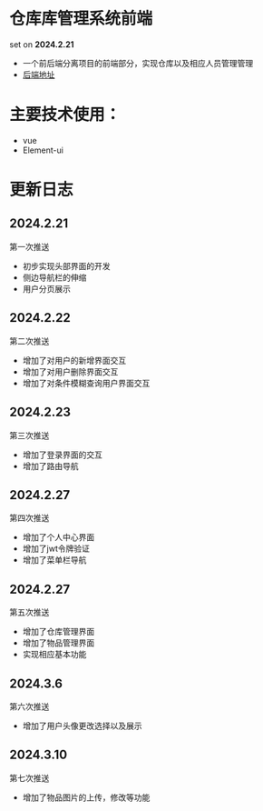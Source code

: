 # 仓库库管理系统前端

set on **2024.2.21**

+ 一个前后端分离项目的前端部分，实现仓库以及相应人员管理管理
+ [后端地址](https://github.com/Zwm-s/Warehouse_management_system)


# 主要技术使用：
+ vue
+ Element-ui

# 更新日志

## 2024.2.21
第一次推送
+ 初步实现头部界面的开发
+ 侧边导航栏的伸缩
+ 用户分页展示

## 2024.2.22
第二次推送
+ 增加了对用户的新增界面交互
+ 增加了对用户删除界面交互
+ 增加了对条件模糊查询用户界面交互

## 2024.2.23
第三次推送
+ 增加了登录界面的交互
+ 增加了路由导航

## 2024.2.27
第四次推送
+ 增加了个人中心界面
+ 增加了jwt令牌验证
+ 增加了菜单栏导航

## 2024.2.27
第五次推送
+ 增加了仓库管理界面
+ 增加了物品管理界面
+ 实现相应基本功能

## 2024.3.6
第六次推送
+ 增加了用户头像更改选择以及展示

## 2024.3.10
第七次推送
+ 增加了物品图片的上传，修改等功能
